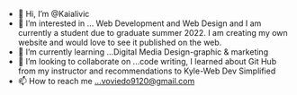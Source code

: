 - 👋 Hi, I’m @Kaialivic
- 👀 I’m interested in ... Web Development and Web Design and I am currently a student due to graduate summer 2022. I am creating my own website and would love to see it published on the web.
- 🌱 I’m currently learning ...Digital Media Design-graphic & marketing
- 💞️ I’m looking to collaborate on ...code writing, I learned about Git Hub from my instructor and recommendations to Kyle-Web Dev Simplified
- 📫 How to reach me ...voviedo9120@gmail.com

<!---
Kaialivic/Kaialivic is a ✨ special ✨ repository because its `README.md` (this file) appears on your GitHub profile.
You can click the Preview link to take a look at your changes.
--->

